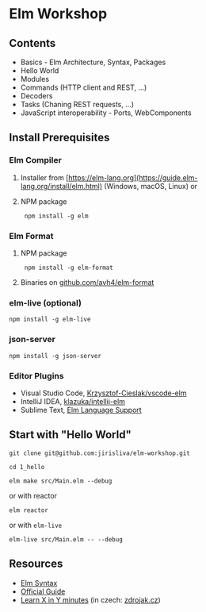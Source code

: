 # Elm Workshop

## Contents

- Basics - Elm Architecture, Syntax, Packages
- Hello World
- Modules
- Commands (HTTP client and REST, ...)
- Decoders
- Tasks (Chaning REST requests, ...)
- JavaScript interoperability - Ports, WebComponents

## Install Prerequisites

### Elm Compiler

1. Installer from [https://elm-lang.org](https://guide.elm-lang.org/install/elm.html) (Windows, macOS, Linux) or

2. NPM package

		npm install -g elm

### Elm Format
1. NPM package

		npm install -g elm-format

2. Binaries on [github.com/avh4/elm-format](https://github.com/avh4/elm-format/releases) 

### elm-live (optional)

	npm install -g elm-live

### json-server

	npm install -g json-server

### Editor Plugins

- Visual Studio Code, [Krzysztof-Cieslak/vscode-elm](https://marketplace.visualstudio.com/items?itemName=sbrink.elm)
- IntelliJ IDEA, [klazuka/intellij-elm](https://plugins.jetbrains.com/plugin/10268-elm)
- Sublime Text, [Elm Language Support](https://packagecontrol.io/packages/Elm%20Language%20Support)

## Start with "Hello World"

    git clone git@github.com:jirisliva/elm-workshop.git

    cd 1_hello

    elm make src/Main.elm --debug

or with reactor

	elm reactor

or with `elm-live`

	elm-live src/Main.elm -- --debug

## Resources
- [Elm Syntax](https://elm-lang.org/docs/syntax)
- [Official Guide](https://guide.elm-lang.org)
- [Learn X in Y minutes](https://learnxinyminutes.com/docs/elm/) (in czech: [zdrojak.cz](https://www.zdrojak.cz/clanky/rychly-prehled-elm/))

